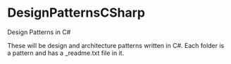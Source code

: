 # DesignPatternsCSharp
Design Patterns in C#

These will be design and architecture patterns written in C#.  Each folder is a pattern and has a _readme.txt file in it.
